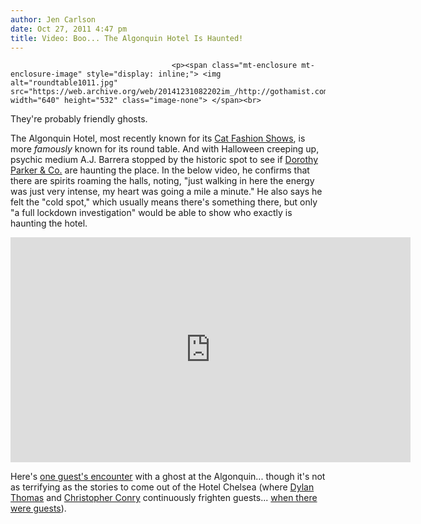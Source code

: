 ```yaml
---
author: Jen Carlson
date: Oct 27, 2011 4:47 pm
title: Video: Boo... The Algonquin Hotel Is Haunted!
---
```


	
										<p><span class="mt-enclosure mt-enclosure-image" style="display: inline;"> <img alt="roundtable1011.jpg" src="https://web.archive.org/web/20141231082202im_/http://gothamist.com/attachments/arts_jen/roundtable1011.jpg" width="640" height="532" class="image-none"> </span><br>
<span class="photo_caption">They&apos;re probably friendly ghosts.</span></p>

<p>The Algonquin Hotel, most recently known for its <a href="https://web.archive.org/web/20141231082202/http://gothamist.com/tags/catfashionshow">Cat Fashion Shows</a>, is more <em>famously</em> known for its round table. And with Halloween creeping up, psychic medium A.J. Barrera stopped by the historic spot to see if <a href="https://web.archive.org/web/20141231082202/http://en.wikipedia.org/wiki/Algonquin_Round_Table#Membership">Dorothy Parker &amp; Co.</a> are haunting the place. In the below video, he confirms that there are spirits roaming the halls, noting, &quot;just walking in here the energy was just very intense, my heart was going a mile a minute.&quot; He also says he felt the &quot;cold spot,&quot; which usually means there&apos;s something there, but only &quot;a full lockdown investigation&quot; would be able to show who exactly is haunting the hotel.</p>

<p><iframe width="640" height="360" src="https://web.archive.org/web/20141231082202if_/http://www.youtube.com/embed/9RQp7tLRHsY" frameborder="0" allowfullscreen></iframe></p>

<p>Here&apos;s <a href="https://web.archive.org/web/20141231082202/http://blog.oyster.com/is-nycs-algonquin-hotel-haunted-one-guest-says-so-3707/">one guest&apos;s encounter</a> with a ghost at the Algonquin... though it&apos;s not as terrifying as the stories to come out of the Hotel Chelsea (where <a href="https://web.archive.org/web/20141231082202/http://gothamist.com/2009/10/28/dylan_thomas_is_baaaaack.php">Dylan Thomas</a> and <a href="https://web.archive.org/web/20141231082202/http://www.theawl.com/2011/06/i-met-a-ghost-five-chilling-real-life-tales">Christopher Conry</a> continuously frighten guests... <a href="https://web.archive.org/web/20141231082202/http://gothamist.com/2011/08/01/hotel_chelsea_2.php">when there were guests</a>).</p>					
										
									
				